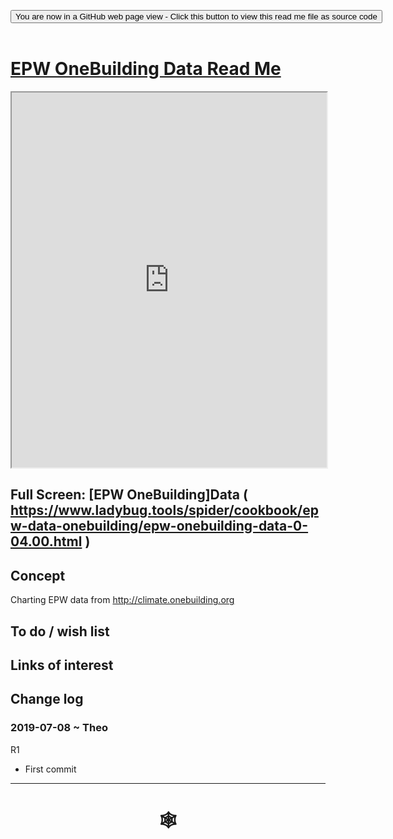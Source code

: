 <span style=display:none; >[You are now in a GitHub source code view - click this link to view Read Me file as a web page](https://www.ladybug.tools/spider/index.html#cookbook/templates/epw-data-onebuilding/README.md "View file as a web page." ) </span>
<div><input type=button class="btn btn-secondary btn-sm" onclick="window.location.href='https://github.com/ladybug-tools/spider/blob/master/cookbook/templates/epw-data-onebuilding/README.md'";
value='You are now in a GitHub web page view - Click this button to view this read me file as source code' ></div>

<br>

# [EPW OneBuilding Data Read Me]( #cookbook/epw-data-onebuilding/README.md )


<iframe src=https://www.ladybug.tools/spider/cookbook/epw-data-onebuilding/epw-onebuilding-data-0-04.00.html width=100% height=600px >Iframes are not viewable in GitHub source code view</iframe>


## Full Screen: [EPW OneBuilding]Data ( https://www.ladybug.tools/spider/cookbook/epw-data-onebuilding/epw-onebuilding-data-0-04.00.html )


## Concept

Charting EPW data from http://climate.onebuilding.org

## To do / wish list


## Links of interest


## Change log


### 2019-07-08 ~ Theo

R1
* First commit

***

# <center title="hello!" ><a href=javascript:window.scrollTo(0,0); style=text-decoration:none; > &#x1f578; </a></center>

